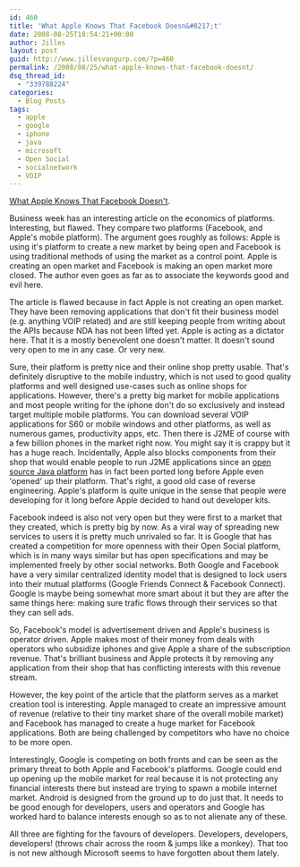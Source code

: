 ```yaml
---
id: 460
title: 'What Apple Knows That Facebook Doesn&#8217;t'
date: 2008-08-25T18:54:21+00:00
author: Jilles
layout: post
guid: http://www.jillesvangurp.com/?p=460
permalink: /2008/08/25/what-apple-knows-that-facebook-doesnt/
dsq_thread_id:
  - "339788224"
categories:
  - Blog Posts
tags:
  - apple
  - google
  - iphone
  - java
  - microsoft
  - Open Social
  - socialnetwork
  - VOIP
---
```

[What Apple Knows That Facebook Doesn't](http://www.businessweek.com/managing/content/aug2008/ca20080821_127879.htm?campaign_id=rss_daily).

Business week has an interesting article on the economics of platforms. Interesting, but flawed. They compare two platforms (Facebook, and Apple's mobile platform). The argument goes roughly as follows: Apple is using it's platform to create a new market by being open and Facebook is using traditional methods of using the market as a control point. Apple is creating an open market and Facebook is making an open market more closed. The author even goes as far as to associate the keywords good and evil here.

The article is flawed because in fact Apple is not creating an open market. They have been removing applications that don't fit their business model (e.g. anything VOIP related) and are still keeping people from writing about the APIs because NDA has not been lifted yet. Apple is acting as a dictator here. That it is a mostly benevolent one doesn't matter. It doesn't sound very open to me in any case. Or very new.

Sure, their platform is pretty nice and their online shop pretty usable. That's definitely disruptive to the mobile industry, which is not used to good quality platforms and well designed use-cases such as online shops for applications. However, there's a pretty big market for mobile applications and most people writing for the iphone don't do so exclusively and instead target multiple mobile platforms. You can download several VOIP applications for S60 or mobile windows and other platforms, as well as numerous games, productivity apps, etc. Then there is J2ME of course with a few billion phones in the market right now. You might say it is crappy but it has a huge reach. Incidentally, Apple also blocks components from their shop that would enable people to run J2ME applications since an [open source Java platform](http://gnu.wildebeest.org/diary/2007/11/22/free-your-iphone/) has in fact been ported long before Apple even 'opened' up their platform. That's right, a good old case of reverse engineering. Apple's platform is quite unique in the sense that people were developing for it long before Apple decided to hand out developer kits.

Facebook indeed is also not very open but they were first to a market that they created, which is pretty big by now. As a viral way of spreading new services to users it is pretty much unrivaled so far. It is Google that has created a competition for more openness with their Open Social platform, which is in many ways similar but has open specifications and may be implemented freely by other social networks. Both Google and Facebook have a very similar centralized identity model that is designed to lock users into their mutual platforms (Google Friends Connect & Facebook Connect). Google is maybe being somewhat more smart about it but they are after the same things here: making sure trafic flows through their services so that they can sell ads.

So, Facebook's model is advertisement driven and Apple's business is operator driven. Apple makes most of their money from deals with operators who subsidize iphones and give Apple a share of the subscription revenue. That's brilliant business and Apple protects it by removing any application from their shop that has conflicting interests with this revenue stream.

However, the key point of the article that the platform serves as a market creation tool is interesting. Apple managed to create an impressive amount of revenue (relative to their tiny market share of the overall mobile market) and Facebook has managed to create a huge market for Facebook applications. Both are being challenged by competitors who have no choice to be more open.

Interestingly, Google is competing on both fronts and can be seen as the primary threat to both Apple and Facebook's platforms. Google could end up opening up the mobile market for real because it is not protecting any financial interests there but instead are trying to spawn a mobile internet market. Android is designed from the ground up to do just that. It needs to be good enough for developers, users and operators and Google has worked hard to balance interests enough so as to not alienate any of these.

All three are fighting for the favours of developers. Developers, developers, developers! (throws chair across the room & jumps like a monkey). That too is not new although Microsoft seems to have forgotten about them lately.